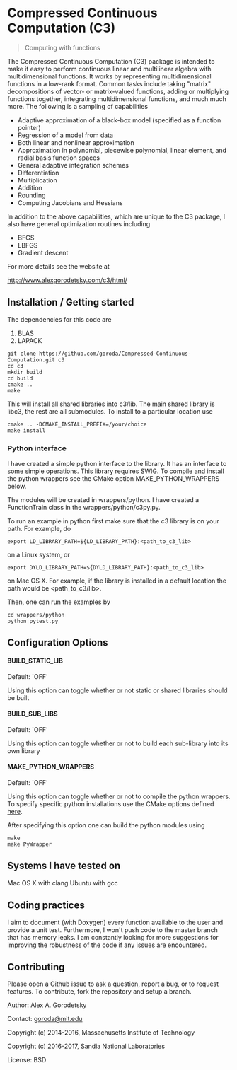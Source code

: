 # Compressed Continuous Computation (C3)
> Computing with functions

The Compressed Continuous Computation (C3) package is intended to make it easy to perform continuous linear and multilinear algebra with multidimensional functions. It works by representing multidimensional functions in a low-rank format. Common tasks include taking "matrix" decompositions of vector- or matrix-valued functions, adding or multiplying functions together, integrating multidimensional functions, and much much more. The following is a sampling of capabilities
* Adaptive approximation of a black-box model (specified as a function pointer)
* Regression of a model from data
* Both linear and nonlinear approximation 
* Approximation in polynomial, piecewise polynomial, linear element, and radial basis function spaces
* General adaptive integration schemes 
* Differentiation
* Multiplication 
* Addition
* Rounding 
* Computing Jacobians and Hessians

In addition to the above capabilities, which are unique to the C3 package, I also have general optimization routines including
* BFGS
* LBFGS
* Gradient descent


For more details see the website at 

http://www.alexgorodetsky.com/c3/html/


## Installation / Getting started

The dependencies for this code are
   1) BLAS
   2) LAPACK

```
git clone https://github.com/goroda/Compressed-Continuous-Computation.git c3
cd c3
mkdir build
cd build
cmake ..
make
```

This will install all shared libraries into c3/lib. The main shared library is libc3, the rest are all submodules. To install to a particular location use

```
cmake .. -DCMAKE_INSTALL_PREFIX=/your/choice
make install
```

### Python interface

I have created a simple python interface to the library. It has an interface to some simple operations. This library requires SWIG. To compile and install the python wrappers see the CMake option MAKE_PYTHON_WRAPPERS below.

The modules will be created in wrappers/python. I have created a FunctionTrain class in the wrappers/python/c3py.py.

To run an example in python first make sure that the c3 library is on your path. For example, do
```
export LD_LIBRARY_PATH=${LD_LIBRARY_PATH}:<path_to_c3_lib>
```
on a Linux system, or 
```
export DYLD_LIBRARY_PATH=${DYLD_LIBRARY_PATH}:<path_to_c3_lib>
```
on Mac OS X. For example, if the library is installed in a default location the path would be  <path_to_c3/lib>.

Then, one can run the examples by
```
cd wrappers/python
python pytest.py

```

## Configuration Options

#### BUILD_STATIC_LIB
Default: `OFF'

Using this option can toggle whether or not static or shared libraries should be built

#### BUILD_SUB_LIBS
Default: `OFF'

Using this option can toggle whether or not to build each sub-library into its own library

#### MAKE_PYTHON_WRAPPERS
Default: `OFF'

Using this option can toggle whether or not to compile the python wrappers. To specify specific python installations use the CMake options defined [here](https://cmake.org/cmake/help/v3.0/module/FindPythonLibs.html).

After specifying this option one can build the python modules using

```
make
make PyWrapper
```


## Systems I have tested on

Mac OS X with clang
Ubuntu with gcc

## Coding practices

I aim to document (with Doxygen) every function available to the user and provide a unit test. Furthermore, I won't push code to the master branch that has memory leaks. I am constantly looking for more suggestions for improving the robustness of the code if any issues are encountered. 

## Contributing

Please open a Github issue to ask a question, report a bug, or to request features.
To contribute, fork the repository and setup a branch.

Author: Alex A. Gorodetsky

Contact: goroda@mit.edu

Copyright (c) 2014-2016, Massachusetts Institute of Technology

Copyright (c) 2016-2017, Sandia National Laboratories

License: BSD


